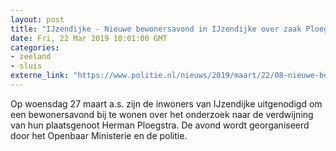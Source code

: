 ```yaml
---
layout: post
title: "IJzendijke - Nieuwe bewonersavond in IJzendijke over zaak Ploegstra"
date: Fri, 22 Mar 2019 10:01:00 GMT
categories: 
- zeeland 
- sluis 
externe_link: "https://www.politie.nl/nieuws/2019/maart/22/08-nieuwe-bewonersavond-in-ijzendijke-over-zaak-ploegstra.html"
---
```


Op woensdag 27 maart a.s. zijn de inwoners van IJzendijke uitgenodigd om een bewonersavond bij te wonen over het onderzoek naar de verdwijning van hun plaatsgenoot Herman Ploegstra. De avond wordt georganiseerd door het Openbaar Ministerie en de politie.
